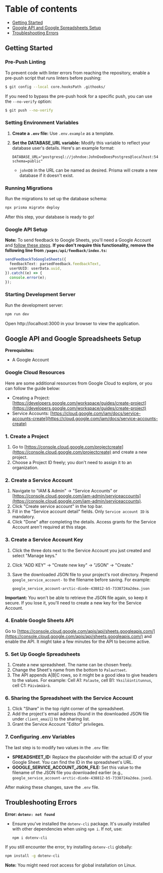 # Table of contents

- [Getting Started](README.md#getting-started)
- [Google API and Google Spreadsheets Setup](README.md#google-api-and-google-spreadsheets-setup)
- [Troubleshooting Errors](README.md#troubleshooting-errors)

## Getting Started

### Pre-Push Linting

To prevent code with linter errors from reaching the repository, enable a pre-push script that runs linters before pushing:

```bash
$ git config --local core.hooksPath .githooks/
```

If you need to bypass the pre-push hook for a specific push, you can use the `--no-verify` option:

```bash
$ git push --no-verify
```

### Setting Environment Variables

1. **Create a `.env` file:** Use `.env.example` as a template.
2. **Set the DATABASE_URL variable:** Modify this variable to reflect your database user's details. Here's an example format:

   ```
   DATABASE_URL="postgresql://johndoe:JohnDoeDoesPostgres@localhost:5432/johnDB?schema=public"
   ```

   - `johnDB` in the URL can be named as desired. Prisma will create a new database if it doesn't exist.

### Running Migrations

Run the migrations to set up the database schema:

```bash
npx prisma migrate deploy
```

After this step, your database is ready to go!

### Google API Setup

**Note:** To send feedback to Google Sheets, you'll need a Google Account and [follow these steps](README.md#google-api-and-google-spreadsheets-setup). **If you don't require this functionality, remove the following line from `/pages/api/feedback/index.ts`:**

```ts
sendFeedbackToGoogleSheets({
  feedbackText: parsedFeedback.feedbackText,
  userUUID: userData.uuid,
}).catch((e) => {
  console.error(e);
});
```

### Starting Development Server

Run the development server:

```bash
npm run dev
```

Open http://localhost:3000 in your browser to view the application.

## Google API and Google Spreadsheets Setup

**Prerequisites:**

- A Google Account

### Google Cloud Resources

Here are some additional resources from Google Cloud to explore, or you can follow the guide below:

- Creating a Project: [https://developers.google.com/workspace/guides/create-project](https://developers.google.com/workspace/guides/create-project)
- Service Accounts: [https://cloud.google.com/iam/docs/service-accounts-create](https://cloud.google.com/iam/docs/service-accounts-create)

### 1. Create a Project

1. Go to [https://console.cloud.google.com/projectcreate](https://console.cloud.google.com/projectcreate) and create a new project.
2. Choose a Project ID freely; you don't need to assign it to an organization.

### 2. Create a Service Account

1. Navigate to "IAM & Admin" -> "Service Accounts" or [https://console.cloud.google.com/iam-admin/serviceaccounts](https://console.cloud.google.com/iam-admin/serviceaccounts).
2. Click "Create service account" in the top bar.
3. Fill in the "Service account detail" fields. Only `Service account ID` is mandatory.
4. Click "Done" after completing the details. Access grants for the Service Account aren't required at this stage.

### 3. Create a Service Account Key

1. Click the three dots next to the Service Account you just created and select "Manage keys."
2. Click "ADD KEY" -> "Create new key" -> "JSON" -> "Create."
3. Save the downloaded JSON file to your project's root directory. Prepend `google_service_account-` to the filename before saving. For example:

   ```
   google_service_account-arctic-diode-438812-b5-7338724a2dea.json
   ```

**Important:** You won't be able to retrieve the JSON file again, so keep it secure. If you lose it, you'll need to create a new key for the Service Account.

### 4. Enable Google Sheets API

Go to [https://console.cloud.google.com/apis/api/sheets.googleapis.com/](https://console.cloud.google.com/apis/api/sheets.googleapis.com/) and enable the API. It might take a few minutes for the API to become active.

### 5. Set Up Google Spreadsheets

1. Create a new spreadsheet. The name can be chosen freely.
2. Change the Sheet's name from the bottom to `Palautteet`.
3. The API appends A|B|C rows, so it might be a good idea to give headers to the values. For example: Cell A1: `Palaute`, cell B1: `Yksilöintitunnus`, cell C1: `Päivämäärä`.

### 6. Sharing the Spreadsheet with the Service Account

1. Click "Share" in the top right corner of the spreadsheet.
2. Add the project's email address (found in the downloaded JSON file under `client_email`) to the sharing list.
3. Grant the Service Account "Editor" privileges.

### 7. Configuring .env Variables

The last step is to modify two values in the `.env` file:

- **SPREADSHEET_ID:** Replace the placeholder with the actual ID of your Google Sheet. You can find the ID in the spreadsheet's URL.
- **GOOGLE_SERVICE_ACCOUNT_JSON_FILE:** Set this value to the filename of the JSON file you downloaded earlier (e.g., `google_service_account-arctic-diode-438812-b5-7338724a2dea.json`).

After making these changes, save the `.env` file.

## Troubleshooting Errors

**Error: `dotenv: not found`**

- Ensure you've installed the `dotenv-cli` package. It's usually installed with other dependencies when using `npm i`. If not, use:

  ```bash
  npm i dotenv-cli
  ```

If you still encounter the error, try installing `dotenv-cli` globally:

```bash
npm install -g dotenv-cli
```

**Note:** You might need root access for global installation on Linux.

